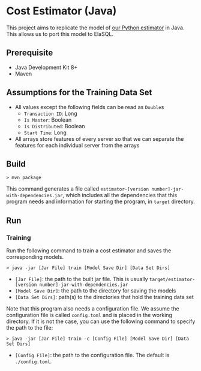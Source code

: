 # Cost Estimator (Java)

This project aims to replicate the model of [our Python estimator](https://github.com/elasql/cost-estimator) in Java. This allows us to port this model to ElaSQL.

## Prerequisite

- Java Development Kit 8+
- Maven

## Assumptions for the Training Data Set

- All values except the following fields can be read as `Double`s
  - `Transaction ID`: Long
  - `Is Master`: Boolean
  - `Is Distributed`: Boolean
  - `Start Time`: Long
- All arrays store features of every server so that we can separate the features for each individual server from the arrays

## Build

```
> mvn package
```

This command generates a file called `estimator-[version number]-jar-with-dependencies.jar`, which includes all the dependencies that this program needs and information for starting the program, in `target` directory.

## Run

### Training

Run the following command to train a cost estimator and saves the corresponding models.

```
> java -jar [Jar File] train [Model Save Dir] [Data Set Dirs]
```

- `[Jar File]`: the path to the built jar file. This is usually `target/estimator-[version number]-jar-with-dependencies.jar`
- `[Model Save Dir]`: the path to the directory for saving the models
- `[Data Set Dirs]`: path(s) to the directories that hold the training data set

Note that this program also needs a configuration file. We assume the configuration file is called `config.toml` and is placed in the working directory. If it is not the case, you can use the following command to specify the path to the file:

```
> java -jar [Jar File] train -c [Config File] [Model Save Dir] [Data Set Dirs]
```

- `[Config File]`: the path to the configuration file. The default is `./config.toml`.

